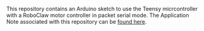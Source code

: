 This repository contains an Arduino sketch to use the Teensy micrcontroller with a RoboClaw motor controller in packet serial mode. The Application Note associated with this repository can be [found here](https://resources.basicmicro.com).